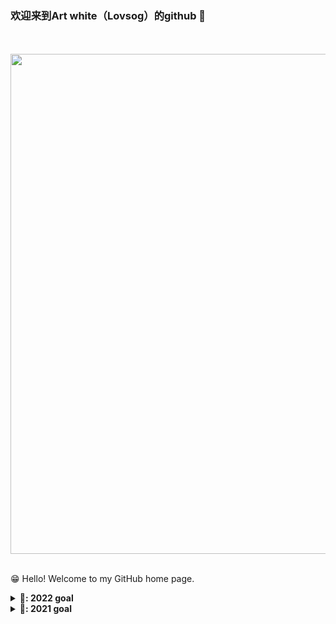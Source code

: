 ### 欢迎来到Art white（Lovsog）的github 👋

<!--
**Art0white/Art0white** is a ✨ _special_ ✨ repository because its `README.md` (this file) appears on your GitHub profile.

Here are some ideas to get you started:

- 🔭 I’m currently working on ...
- 🌱 I’m currently learning ...
- 👯 I’m looking to collaborate on ...
- 🤔 I’m looking for help with ...
- 💬 Ask me about ...
- 📫 How to reach me: ...
- 😄 Pronouns: ...
- ⚡ Fun fact: ...
-->

<p align="center">
  <br><br>
  
  <!--   <img src="https://i.imgur.com/RXC7FkY.gif" width="800px" align="center"> -->
  <!--   <img src="https://i.imgur.com/C2AepzI.gif" width="800px" align="center"> -->
  <img src="https://i.imgur.com/s1zwQjU.png" width="800px" align="center">
  
  <samp>
    <p></p>
    <br>😁 Hello! Welcome to my GitHub home page.
<!--     <br>My current work focuses on enabling all of y'all to
      <br><em>receive recognition</em> for the amazing things that
    <br>you do in your software communities :sparkles:<br><br>
    <img src="https://i.imgur.com/kdKhgx6.gif" width="240px" align="center">
    <br><br>:coffee: Wanna chat? :point_right: @ me on <a href="https://twitter.com/pifafu">Twitter</a> -->
  </samp>
</p>

<details>
  <summary><b>🌱: 2022 goal</b></summary>
</details>

<details>
  <summary><b>🔭: 2021 goal</b></summary>
</details>

